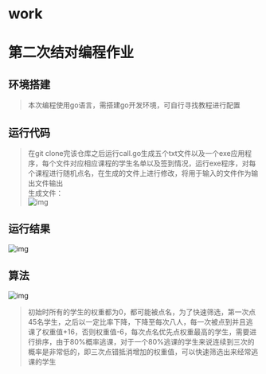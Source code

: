 # work
第二次结对编程作业
===
环境搭建
----
>本次编程使用go语言，需搭建go开发环境，可自行寻找教程进行配置 <br/>

运行代码
----
> 在git clone完该仓库之后运行call.go生成五个txt文件以及一个exe应用程序，每个文件对应相应课程的学生名单以及签到情况，运行exe程序，对每个课程进行随机点名，在生成的文件上进行修改，将用于输入的文件作为输出文件输出<br>
> 生成文件：<br>
> ![img](https://img-community.csdnimg.cn/images/09bad7bb1bb14fe195065973151d3015.png "#left")
 
运行结果
----
![img](https://img-community.csdnimg.cn/images/35c341ed73c04c879537ef8043953a8d.png "#left")


算法
----
![img](https://img-community.csdnimg.cn/images/7c7e0ee55aa74a74878497b8402a95ba.png "#left")<br>
>初始时所有的学生的权重都为0，都可能被点名，为了快速筛选，第一次点45名学生，之后以一定比率下降，下降至每次八人，每一次被点到并且逃课了权重值+16，否则权重值-6，每次点名优先点权重最高的学生，需要进行排序，由于80%概率逃课，对于一个80%逃课的学生来说连续到三次的概率是非常低的，即三次点错抵消增加的权重值，可以快速筛选出来经常逃课的学生
